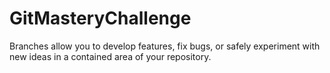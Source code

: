 # GitMasteryChallenge
Branches allow you to develop features, fix bugs, or safely experiment with new ideas in a contained area of your repository.
